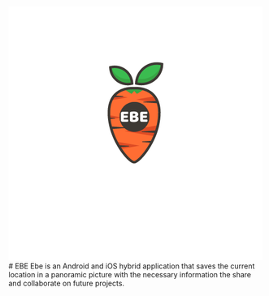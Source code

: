 <img title="Ebe Logo" src="ebe.png"> 
# EBE
Ebe is an Android and iOS hybrid application that saves the current location in a panoramic picture with the necessary information the share and collaborate on future projects.
